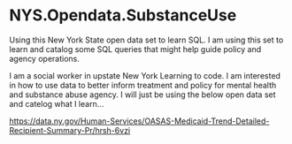 # NYS.Opendata.SubstanceUse
Using this New York State open data set to learn SQL. I am using this set to learn and catalog some SQL queries that might help guide policy and agency operations. 

I am a social worker in upstate New York Learning to code. I am interested in how to use data to better inform treatment and policy for mental health and substance abuse agency. I will just be using the below open data set and catelog what I learn...

https://data.ny.gov/Human-Services/OASAS-Medicaid-Trend-Detailed-Recipient-Summary-Pr/hrsh-6vzi



